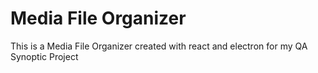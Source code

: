 # Media File Organizer
 This is a Media File Organizer created with react and electron for my QA Synoptic Project 
